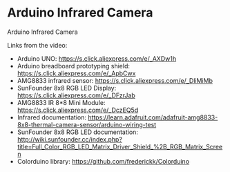 # Arduino Infrared Camera
Arduino Infrared Camera



Links from the video:

- Arduino UNO: https://s.click.aliexpress.com/e/_AXDw1h
- Arduino breadboard prototyping shield: https://s.click.aliexpress.com/e/_ApbCwx
- AMG8833 infrared sensor: https://s.click.aliexpress.com/e/_DliMiMb
- SunFounder 8x8 RGB LED Display: https://s.click.aliexpress.com/e/_DFzrJab
- AMG8833 IR 8*8 Mini Module: https://s.click.aliexpress.com/e/_DczEQ5d
- Infrared documentation: https://learn.adafruit.com/adafruit-amg8833-8x8-thermal-camera-sensor/arduino-wiring-test
- SunFounder 8x8 RGB LED documentation: http://wiki.sunfounder.cc/index.php?title=Full_Color_RGB_LED_Matrix_Driver_Shield_%2B_RGB_Matrix_Screen
- Colorduino library: https://github.com/frederickk/Colorduino
